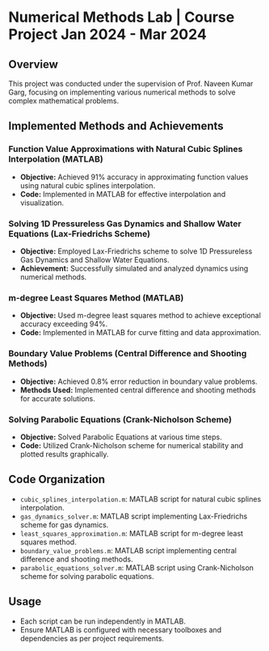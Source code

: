 # Numerical Methods Lab | Course Project Jan 2024 - Mar 2024

## Overview
This project was conducted under the supervision of Prof. Naveen Kumar Garg, focusing on implementing various numerical methods to solve complex mathematical problems.

## Implemented Methods and Achievements

### Function Value Approximations with Natural Cubic Splines Interpolation (MATLAB)
- **Objective:** Achieved 91% accuracy in approximating function values using natural cubic splines interpolation.
- **Code:** Implemented in MATLAB for effective interpolation and visualization.

### Solving 1D Pressureless Gas Dynamics and Shallow Water Equations (Lax-Friedrichs Scheme)
- **Objective:** Employed Lax-Friedrichs scheme to solve 1D Pressureless Gas Dynamics and Shallow Water Equations.
- **Achievement:** Successfully simulated and analyzed dynamics using numerical methods.

### m-degree Least Squares Method (MATLAB)
- **Objective:** Used m-degree least squares method to achieve exceptional accuracy exceeding 94%.
- **Code:** Implemented in MATLAB for curve fitting and data approximation.

### Boundary Value Problems (Central Difference and Shooting Methods)
- **Objective:** Achieved 0.8% error reduction in boundary value problems.
- **Methods Used:** Implemented central difference and shooting methods for accurate solutions.

### Solving Parabolic Equations (Crank-Nicholson Scheme)
- **Objective:** Solved Parabolic Equations at various time steps.
- **Code:** Utilized Crank-Nicholson scheme for numerical stability and plotted results graphically.

## Code Organization
- `cubic_splines_interpolation.m`: MATLAB script for natural cubic splines interpolation.
- `gas_dynamics_solver.m`: MATLAB script implementing Lax-Friedrichs scheme for gas dynamics.
- `least_squares_approximation.m`: MATLAB script for m-degree least squares method.
- `boundary_value_problems.m`: MATLAB script implementing central difference and shooting methods.
- `parabolic_equations_solver.m`: MATLAB script using Crank-Nicholson scheme for solving parabolic equations.

## Usage
- Each script can be run independently in MATLAB.
- Ensure MATLAB is configured with necessary toolboxes and dependencies as per project requirements.
